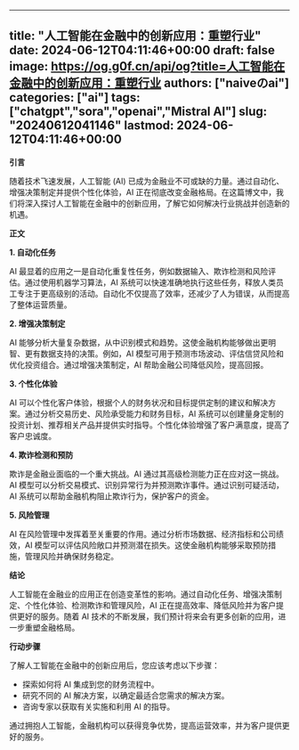 
---
title: "人工智能在金融中的创新应用：重塑行业"
date: 2024-06-12T04:11:46+00:00
draft: false
image: https://og.g0f.cn/api/og?title=人工智能在金融中的创新应用：重塑行业
authors: ["naiveのai"]
categories: ["ai"]
tags: ["chatgpt","sora","openai","Mistral AI"]
slug: "20240612041146"
lastmod: 2024-06-12T04:11:46+00:00
---
**引言**

随着技术飞速发展，人工智能 (AI) 已成为金融业不可或缺的力量。通过自动化、增强决策制定并提供个性化体验，AI 正在彻底改变金融格局。在这篇博文中，我们将深入探讨人工智能在金融中的创新应用，了解它如何解决行业挑战并创造新的机遇。

**正文**

**1. 自动化任务**

AI 最显着的应用之一是自动化重复性任务，例如数据输入、欺诈检测和风险评估。通过使用机器学习算法，AI 系统可以快速准确地执行这些任务，释放人类员工专注于更高级别的活动。自动化不仅提高了效率，还减少了人为错误，从而提高了整体运营质量。

**2. 增强决策制定**

AI 能够分析大量复杂数据，从中识别模式和趋势。这使金融机构能够做出更明智、更有数据支持的决策。例如，AI 模型可用于预测市场波动、评估信贷风险和优化投资组合。通过增强决策制定，AI 帮助金融公司降低风险，提高回报。

**3. 个性化体验**

AI 可以个性化客户体验，根据个人的财务状况和目标提供定制的建议和解决方案。通过分析交易历史、风险承受能力和财务目标，AI 系统可以创建量身定制的投资计划、推荐相关产品并提供实时指导。个性化体验增强了客户满意度，提高了客户忠诚度。

**4. 欺诈检测和预防**

欺诈是金融业面临的一个重大挑战。AI 通过其高级检测能力正在应对这一挑战。AI 模型可以分析交易模式、识别异常行为并预测欺诈事件。通过识别可疑活动，AI 系统可以帮助金融机构阻止欺诈行为，保护客户的资金。

**5. 风险管理**

AI 在风险管理中发挥着至关重要的作用。通过分析市场数据、经济指标和公司绩效，AI 模型可以评估风险敞口并预测潜在损失。这使金融机构能够采取预防措施，管理风险并确保财务稳定。

**结论**

人工智能在金融业的应用正在创造变革性的影响。通过自动化任务、增强决策制定、个性化体验、检测欺诈和管理风险，AI 正在提高效率、降低风险并为客户提供更好的服务。随着 AI 技术的不断发展，我们预计将来会有更多创新的应用，进一步重塑金融格局。

**行动步骤**

了解人工智能在金融中的创新应用后，您应该考虑以下步骤：

* 探索如何将 AI 集成到您的财务流程中。
* 研究不同的 AI 解决方​​案，以确定最适合您需求的解决方案。
* 咨询专家以获取有关实施和利用 AI 的指导。

通过拥抱人工智能，金融机构可以获得竞争优势，提高运营效率，并为客户提供更好的服务。